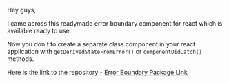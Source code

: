 Hey guys,

I came across this readymade error boundary component for react which is available ready to use.

Now you don't to create a separate class component in your react application with 
`getDerivedStateFromError()` or `componentDidCatch()` methods.

Here is the link to the repository - <a href="https://www.npmjs.com/package/react-error-boundary"> Error Boundary Package Link</a>
